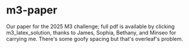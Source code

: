 # m3-paper
Our paper for the 2025 M3 challenge; full pdf is available by clicking m3_latex_solution, thanks to James, Sophia, Bethany, and Minseo for carrying me. There's some goofy spacing but that's overleaf's problem.
